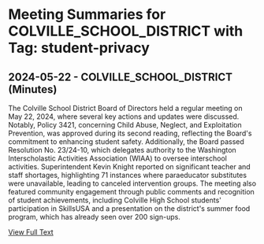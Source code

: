 # Meeting Summaries for COLVILLE_SCHOOL_DISTRICT with Tag: student-privacy

## 2024-05-22 - COLVILLE_SCHOOL_DISTRICT (Minutes)

The Colville School District Board of Directors held a regular meeting on May 22, 2024, where several key actions and updates were discussed. Notably, Policy 3421, concerning Child Abuse, Neglect, and Exploitation Prevention, was approved during its second reading, reflecting the Board's commitment to enhancing student safety. Additionally, the Board passed Resolution No. 23/24-10, which delegates authority to the Washington Interscholastic Activities Association (WIAA) to oversee interschool activities. Superintendent Kevin Knight reported on significant teacher and staff shortages, highlighting 71 instances where paraeducator substitutes were unavailable, leading to canceled intervention groups. The meeting also featured community engagement through public comments and recognition of student achievements, including Colville High School students' participation in SkillsUSA and a presentation on the district's summer food program, which has already seen over 200 sign-ups.

[View Full Text](https://raw.githubusercontent.com/VoronoiPerspectives/WashingtonStateSchoolBoardExplorer/refs/heads/main/data/countries/usa/states/wa/counties/stevens/school_boards/colville_school_district/2024/2024-05-22-mayregularboardmeeting-minutes.txt)

